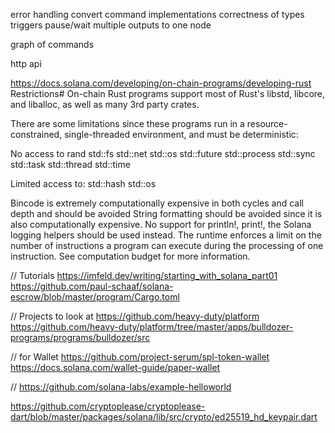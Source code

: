 

error handling
convert command implementations
correctness of types
triggers
pause/wait
multiple outputs to one node





graph of commands


http api




https://docs.solana.com/developing/on-chain-programs/developing-rust
Restrictions#
On-chain Rust programs support most of Rust's libstd, libcore, and liballoc, as well as many 3rd party crates.

There are some limitations since these programs run in a resource-constrained, single-threaded environment, and must be deterministic:

No access to
rand
std::fs
std::net
std::os
std::future
std::process
std::sync
std::task
std::thread
std::time

Limited access to:
std::hash
std::os

Bincode is extremely computationally expensive in both cycles and call depth and should be avoided
String formatting should be avoided since it is also computationally expensive.
No support for println!, print!, the Solana logging helpers should be used instead.
The runtime enforces a limit on the number of instructions a program can execute during the processing of one instruction. See computation budget for more information.



// Tutorials
https://imfeld.dev/writing/starting_with_solana_part01
https://github.com/paul-schaaf/solana-escrow/blob/master/program/Cargo.toml


// Projects to look at
https://github.com/heavy-duty/platform
https://github.com/heavy-duty/platform/tree/master/apps/bulldozer-programs/programs/bulldozer/src

// for Wallet
https://github.com/project-serum/spl-token-wallet
https://docs.solana.com/wallet-guide/paper-wallet


// https://github.com/solana-labs/example-helloworld

https://github.com/cryptoplease/cryptoplease-dart/blob/master/packages/solana/lib/src/crypto/ed25519_hd_keypair.dart
